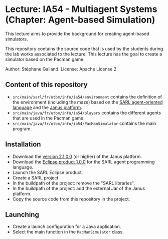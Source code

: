# Lecture: IA54 - Multiagent Systems (Chapter: Agent-based Simulation)

This lecture aims to provide the background for creating agent-based simulators.

This repository contains the source code that is used by the students during the lab works associated to the lecture.
This lecture has the goal to create a simulator based on the Pacman game.

Author: Stéphane Galland.
License: Apache License 2

## Content of this repository
 
* `src/main/sarl/fr/utbm/info/ia54/environment` contains the definition of the environment (including the maze) based on the [SARL agent-oriented language](http://www.sarl.io) and the [Janus platform](http://www.janusproject.io).
* `src/main/java/fr/utbm/info/ia54/players` contains the different agents that are used in the Pacman game.
* `src/main/java/fr/utbm/info/ia54/PacManSimulator` contains the main program.

## Installation

* Download the [version 2.1.0.0](http://www.janusproject.io/#download) (or higher) of the Janus platform.
* Download the [Eclipse product 1.0.0](http://www.sarl.io/download/) for the SARL agent programming language.
* Launch the SARL Eclipse product.
* Create a SARL project.
* In the buildpath of the project: remove the "SARL libraries".
* In the buildpath of the project: add the external Jar of the Janus platform.
* Copy the source code from this repository in the project.

## Launching

* Create a launch configuration for a Java application.
* Select the main function in the `PacManSimulator` class.
